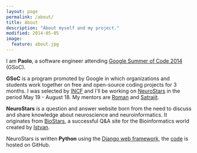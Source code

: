 ```yaml
---
layout: page
permalink: /about/
title: About
description: "About myself and my project."
modified: 2014-05-05
image:
  feature: about.jpg
---
```


I am **Paolo**, a software engineer attending [Google Summer of Code 2014](https://www.google-melange.com/gsoc/project/details/google/gsoc2014/nimiq/5766466041282560) (GSoC).

**GSoC** is a program promoted by Google in which organizations and students work together on free and open-source coding projects for 3 months. I was selected by [INCF](http://incf.org/) and I'll be working on [NeuroStars](http://neurostars.org/) in the period May 19 - August 18. My mentors are [Roman](https://github.com/brainstorm) and [Satrajit](https://github.com/satra).

**NeuroStars** is a question and answer website born from the need to discuss and share knowledge about neuroscience and neuroinformatics. It originates from [BioStars](https://www.biostars.org/), a successful Q&A site for the Bioinformatics world created by [Istvan](https://github.com/ialbert).


NeuroStars is written **Python** using the [Django web framework](https://www.djangoproject.com/), the [code](https://github.com/ialbert/biostar-central) is hosted on GitHub.
